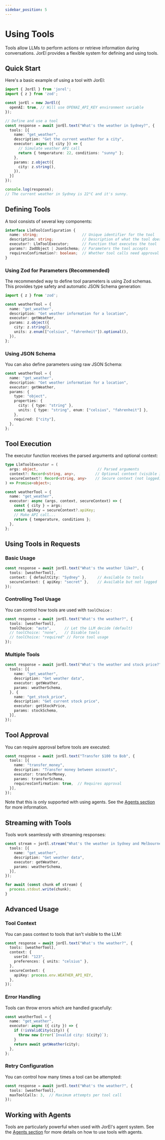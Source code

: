 ```yaml
---
sidebar_position: 5
---
```


# Using Tools

Tools allow LLMs to perform actions or retrieve information during conversations. JorEl provides a flexible system for defining and using tools.

## Quick Start

Here's a basic example of using a tool with JorEl:

```typescript
import { JorEl } from 'jorel';
import { z } from 'zod';

const jorEl = new JorEl({
  openAI: true, // Will use OPENAI_API_KEY environment variable
});

// Define and use a tool
const response = await jorEl.text("What's the weather in Sydney?", {
  tools: [{
    name: "get_weather",
    description: "Get the current weather for a city",
    executor: async ({ city }) => {
      // Simulate weather API call
      return { temperature: 22, conditions: "sunny" };
    },
    params: z.object({
      city: z.string(),
    }),
  }]
});

console.log(response);
// The current weather in Sydney is 22°C and it's sunny.
```

## Defining Tools

A tool consists of several key components:

```typescript
interface LlmToolConfiguration {
  name: string;                    // Unique identifier for the tool
  description: string;             // Description of what the tool does
  executor?: LlmToolExecutor;      // Function that executes the tool
  params?: ZodObject | JsonSchema; // Parameters the tool accepts
  requiresConfirmation?: boolean;  // Whether tool calls need approval
}
```

### Using Zod for Parameters (Recommended)

The recommended way to define tool parameters is using Zod schemas. This provides type safety and automatic JSON Schema generation:

```typescript
import { z } from 'zod';

const weatherTool = {
  name: "get_weather",
  description: "Get weather information for a location",
  executor: getWeather,
  params: z.object({
    city: z.string(),
    units: z.enum(["celsius", "fahrenheit"]).optional(),
  }),
};
```

### Using JSON Schema

You can also define parameters using raw JSON Schema:

```typescript
const weatherTool = {
  name: "get_weather",
  description: "Get weather information for a location",
  executor: getWeather,
  params: {
    type: "object",
    properties: {
      city: { type: "string" },
      units: { type: "string", enum: ["celsius", "fahrenheit"] },
    },
    required: ["city"],
  },
};
```

## Tool Execution

The executor function receives the parsed arguments and optional context:

```typescript
type LlmToolExecutor = (
  args: object,                           // Parsed arguments
  context?: Record<string, any>,         // Optional context (visible in logs)
  secureContext?: Record<string, any>    // Secure context (not logged)
) => Promise<object>;

const weatherTool = {
  name: "get_weather",
  executor: async (args, context, secureContext) => {
    const { city } = args;
    const apiKey = secureContext?.apiKey;
    // Make API call...
    return { temperature, conditions };
  },
};
```

## Using Tools in Requests

### Basic Usage

```typescript
const response = await jorEl.text("What's the weather like?", {
  tools: [weatherTool],
  context: { defaultCity: "Sydney" },     // Available to tools
  secureContext: { apiKey: "secret" },    // Available but not logged
});
```

### Controlling Tool Usage

You can control how tools are used with `toolChoice` :

```typescript
const response = await jorEl.text("What's the weather?", {
  tools: [weatherTool],
  toolChoice: "auto",      // Let the LLM decide (default)
  // toolChoice: "none",   // Disable tools
  // toolChoice: "required" // Force tool usage
});
```

### Multiple Tools

```typescript
const response = await jorEl.text("What's the weather and stock price?", {
  tools: [{
    name: "get_weather",
    description: "Get weather data",
    executor: getWeather,
    params: weatherSchema,
  }, {
    name: "get_stock_price",
    description: "Get current stock price",
    executor: getStockPrice,
    params: stockSchema,
  }],
});
```

## Tool Approval

You can require approval before tools are executed:

```typescript
const response = await jorEl.text("Transfer $100 to Bob", {
  tools: [{
    name: "transfer_money",
    description: "Transfer money between accounts",
    executor: transferMoney,
    params: transferSchema,
    requiresConfirmation: true,  // Requires approval
  }],
});
```

Note that this is only supported with using agents. See the [Agents section](../agents/intro.md) for more information.

## Streaming with Tools

Tools work seamlessly with streaming responses:

```typescript
const stream = jorEl.stream("What's the weather in Sydney and Melbourne?", {
  tools: [{
    name: "get_weather",
    description: "Get weather data",
    executor: getWeather,
    params: weatherSchema,
  }],
});

for await (const chunk of stream) {
  process.stdout.write(chunk);
}
```

## Advanced Usage

### Tool Context

You can pass context to tools that isn't visible to the LLM:

```typescript
const response = await jorEl.text("What's the weather?", {
  tools: [weatherTool],
  context: {
    userId: "123",
    preferences: { units: "celsius" },
  },
  secureContext: {
    apiKey: process.env.WEATHER_API_KEY,
  },
});
```

### Error Handling

Tools can throw errors which are handled gracefully:

```typescript
const weatherTool = {
  name: "get_weather",
  executor: async ({ city }) => {
    if (!isValidCity(city)) {
      throw new Error(`Invalid city: ${city}`);
    }
    return await getWeather(city);
  },
};
```

### Retry Configuration

You can control how many times a tool can be attempted:

```typescript
const response = await jorEl.text("What's the weather?", {
  tools: [weatherTool],
  maxToolCalls: 3,  // Maximum attempts per tool call
});
```

## Working with Agents

Tools are particularly powerful when used with JorEl's agent system. See the [Agents section](../agents/intro.md) for more details on how to use tools with agents.
